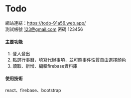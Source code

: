 # Todo
網站連結：https://todo-91a56.web.app/ <br>
測試帳號 123@gmail.com 密碼 123456

#### 主要功能
1. 登入登出
2. 點選行事曆，填寫代辦事項，並可照事件性質自由選擇顏色
3. 讀取、新增、編輯firebase資料庫

#### 使用技術
react、firebase、bootstrap
